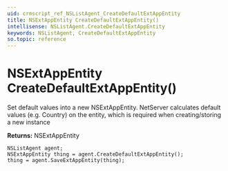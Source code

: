 ```yaml
---
uid: crmscript_ref_NSListAgent_CreateDefaultExtAppEntity
title: NSExtAppEntity CreateDefaultExtAppEntity()
intellisense: NSListAgent.CreateDefaultExtAppEntity
keywords: NSListAgent, CreateDefaultExtAppEntity
so.topic: reference
---
```


# NSExtAppEntity CreateDefaultExtAppEntity()
	  
Set default values into a new NSExtAppEntity.
NetServer calculates default values (e.g. Country) on the entity, which is required when creating/storing a new instance
	  
**Returns:** NSExtAppEntity

```crmscript
NSListAgent agent;
NSExtAppEntity thing = agent.CreateDefaultExtAppEntity();
thing = agent.SaveExtAppEntity(thing);
```

